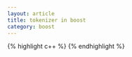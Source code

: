 ```yaml
---
layout: article
title: tokenizer in boost
category: boost
---
```


{% highlight c++ %}
{% endhighlight %}


